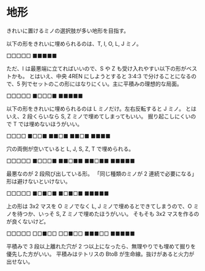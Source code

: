 # 地形

きれいに置けるミノの選択肢が多い地形を目指す。

以下の形をきれいに埋められるのは、T, I, O, L, J ミノ。

□□□□□
■■■■■

ただ、I は最悪端に立てればいいので、S や Z も受け入れやすい以下の形がベストかも。
とはいえ、中央 4REN にしようとすると 3:4:3 で分けることになるので、5 列でセットのこの形にはなりにくい。主に平積みの理想的な局面。

□□□□□
■□□□■
■■■■■

以下の形をきれいに埋められるのは L ミノだけ。左右反転すると J ミノ。
とはいえ、2 段くらいなら S, Z ミノで埋めてしまってもいい。
掘り起こしにくいので T では埋めないほうがいい。

□□□□
■□□■
■■□■
■■□■
■■■■

穴の両側が空いていると L, J, S, Z, T で埋められる。

□□□□□
■□□□■
■■□■■
■■□■■
■■■■■

最悪なのが 2 段飛び出している形。
「同じ種類のミノが 2 連続で必要になる」形は避けないといけない。

□□□□□
■□■□■
■□■□■
■■■■■

上の形は 3x2 マスを O ミノでなく L, J ミノで埋めるとできてしまうので、O ミノを待つか、いっそ S, Z ミノで埋めたほうがいい。
そもそも 3x2 マスを作るのが良くないけど。

□□□□□
□□■□□
□□■□□
■■■□□
■■■■■

平積みで 3 段以上離れた穴が 2 つ以上になったら、無理やりでも埋めて掘りを優先した方がいい。
平積みはテトリスの BtoB が生命線。抜けがあると火力が出せない。
